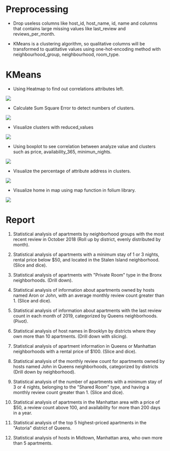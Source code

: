 <h1>Preprocessing</h1>

- Drop useless columns like host_id, host_name, id, name and columns that contains large missing values like last_review and reviews_per_month. <br/>

- KMeans is a clustering algorithm, so qualitative columns will be transformed to quatitative values using one-hot-encoding method with neighbourhood_group, neighbourhood, room_type.<br/>
<h1>KMeans</h1>

- Using Heatmap to find out correlations attributes left.<br/>

<img src="https://res.cloudinary.com/dxhsadna0/image/upload/c_pad,b_auto:predominant,fl_preserve_transparency/v1689937130/pictureOfBugs/HeatMapKMean_ue0rep.jpg?_s=public-apps"/>

- Calculate Sum Square Error to detect numbers of clusters.<br/>

<img src="https://res.cloudinary.com/dxhsadna0/image/upload/v1689939548/pictureOfBugs/sum_square_err_zaiwby.png" /><br/>

- Visualize clusters with reduced_values<br/>

<img src="https://res.cloudinary.com/dxhsadna0/image/upload/c_pad,b_auto:predominant,fl_preserve_transparency/v1689939664/pictureOfBugs/visualize_cluster_beoszi.jpg?_s=public-apps" /><br/>

- Using boxplot to see correlation between analyze value and clusters such as price, availability_365, minimun_nights. <br/>

<img 
src="https://res.cloudinary.com/dxhsadna0/image/upload/v1689940053/pictureOfBugs/boxplot_gpirfv.png" /><br/>

- Visualize the percentage of attribute address in clusters.<br/>

<img
src="https://res.cloudinary.com/dxhsadna0/image/upload/v1689940216/pictureOfBugs/barrchart_kkxgfa.png" /><br/>

- Visualize home in map using map function in folium library.<br/>

<img src="https://res.cloudinary.com/dxhsadna0/image/upload/v1689940501/pictureOfBugs/KMean1_uf3cnt.png" />

<h1>Report</h1>

1. Statistical analysis of apartments by neighborhood groups with the most recent review in October 2018 (Roll up by district, evenly distributed by month).</br>

2. Statistical analysis of apartments with a minimum stay of 1 or 3 nights, rental price below $50, and located in the Stalen Island neighborhood. (Slice and dice).</br>

3. Statistical analysis of apartments with "Private Room" type in the Bronx neighborhoods. (Drill down).</br>

4. Statistical analysis of information about apartments owned by hosts named Aron or John, with an average monthly review count greater than 1. (Slice and dice).</br>

5. Statistical analysis of information about apartments with the last review count in each month of 2019, categorized by Queens neighborhoods. (Pivot).</br>

6. Statistical analysis of host names in Brooklyn by districts where they own more than 10 apartments. (Drill down with slicing).</br>

7. Statistical analysis of apartment information in Queens or Manhattan neighborhoods with a rental price of $100. (Slice and dice).</br>

8. Statistical analysis of the monthly review count for apartments owned by hosts named John in Queens neighborhoods, categorized by districts (Drill down by neighborhood). </br>

9. Statistical analysis of the number of apartments with a minimum stay of 3 or 4 nights, belonging to the "Shared Room" type, and having a monthly review count greater than 1. (Slice and dice).</br>

10. Statistical analysis of apartments in the Manhattan area with a price of $50, a review count above 100, and availability for more than 200 days in a year.</br>

11. Statistical analysis of the top 5 highest-priced apartments in the "Astoria" district of Queens.</br>

12. Statistical analysis of hosts in Midtown, Manhattan area, who own more than 5 apartments.</br>
